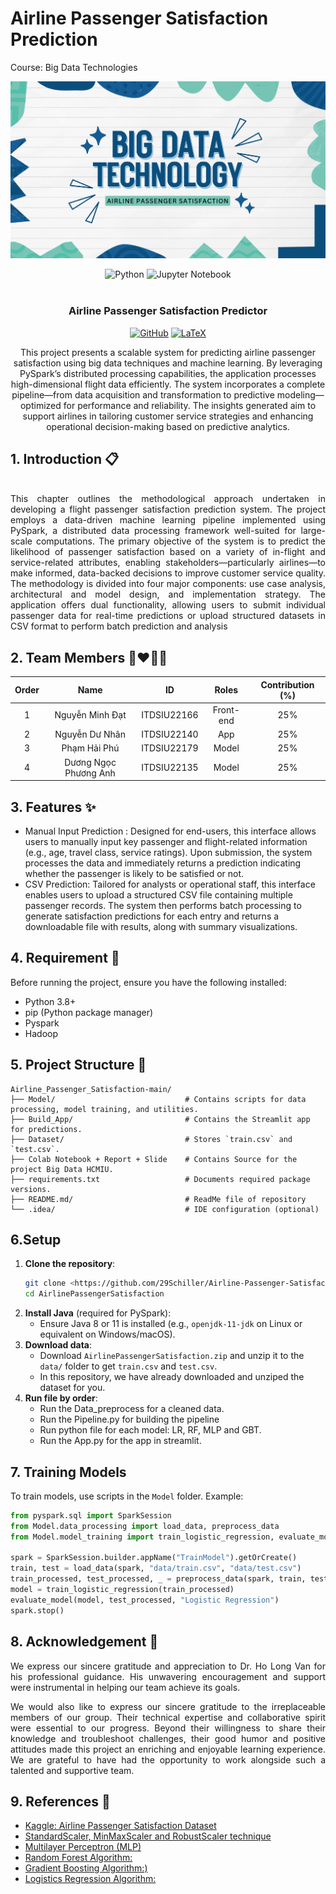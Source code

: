 # Airline Passenger Satisfaction Prediction
Course: Big Data Technologies

![Airline Passenger Satisfaction.png](https://github.com/29Schiller/Airline-Passenger-Satisfaction/blob/main/Airline%20Passenger.png)

<div align="center">
  <img src="https://img.shields.io/badge/Python-3.12.3-blue?style=for-the-badge&logo=python&logoColor=white" alt="Python">
  <img alt="Jupyter Notebook" src="https://img.shields.io/badge/Jupyter_Notebook-7.0.8-F37626?style=for-the-badge&amp;logo=jupyter&amp;logoColor=white">
</div>

<!-- PROJECT LOGO -->
<br />
<div align="center">
  <a href="https://github.com/29Schiller/Airline-Passenger-Satisfaction">
  </a>

<h3 align="center">Airline Passenger Satisfaction Predictor</h3>
    <a href="https://github.com/29Schiller/Airline-Passenger-Satisfaction" target="_blank"><img src="https://img.shields.io/badge/GitHub-100000?style=for-the-badge&logo=github&logoColor=white" alt="GitHub"></a>
    <a href="https://www.overleaf.com/project/6836e32f160cf976dd35e7d3" target="_blank"><img src="https://img.shields.io/badge/LaTeX-008080?style=for-the-badge&logo=latex&logoColor=white" alt="LaTeX"></a>
   <p align="center">
      This project presents a scalable system for predicting airline passenger satisfaction using big data techniques and machine learning. By leveraging PySpark’s distributed processing capabilities, the application processes high-dimensional flight data efficiently. The system incorporates a complete pipeline—from data acquisition and transformation to predictive modeling—optimized for performance and reliability. The insights generated aim to support airlines in tailoring customer service strategies and enhancing operational decision-making based on predictive analytics.
  </p>
</div>

<!-- ABOUT THE PROJECT -->

## 1. **Introduction** 📋

<div align="center">
<img src="screenshots/Intro.gif" alt="">
</div>

<div style="text-align:justify">
This chapter outlines the methodological approach undertaken in developing a flight passenger satisfaction prediction system. The project employs a data-driven machine learning pipeline implemented using PySpark, a distributed data processing framework well-suited for large-scale computations. The primary objective of the system is to predict the likelihood of passenger satisfaction based on a variety of in-flight and service-related attributes, enabling stakeholders—particularly airlines—to make informed, data-backed decisions to improve customer service quality. The methodology is divided into four major components: use case analysis, architectural and model design, and implementation strategy. The application offers dual functionality, allowing users to submit individual passenger data for real-time predictions or upload structured datasets in CSV format to perform batch prediction and analysis
</div>

## 2. **Team Members** :couplekiss_man_man:

| Order |   Name  |  ID |  Roles | Contribution (%) |                   
| :---: |:---------------------:|:-----------:| :----------------------------------------------------------------: |:----------------:|
|   1   |    Nguyễn Minh Đạt    | ITDSIU22166 | Front-end | 25% |
|   2   |   Nguyễn Dư Nhân    | ITDSIU22140 | App  |25% |
|   3   | Phạm Hải Phú  | ITDSIU22179 | Model |25% |
|   4   | Dương Ngọc Phương Anh | ITDSIU22135 | Model |25% |

## 3. **Features** ✨
- Manual Input Prediction : Designed for end-users, this interface allows users to manually input key passenger and flight-related information (e.g., age, travel class, service ratings). Upon submission, the system processes the data and immediately returns a prediction indicating whether the
passenger is likely to be satisfied or not.
- CSV Prediction: Tailored for analysts or operational staff, this interface enables users to upload a structured CSV file containing multiple passenger
records. The system then performs batch processing to generate satisfaction predictions for each entry and returns a downloadable file with results, along with summary visualizations.

## 4. **Requirement** :dart:
Before running the project, ensure you have the following installed:
- Python 3.8+
- pip (Python package manager)
- Pyspark 
- Hadoop

## 5. **Project Structure** 📂
```
Airline_Passenger_Satisfaction-main/
├── Model/                             # Contains scripts for data processing, model training, and utilities.
├── Build_App/                         # Contains the Streamlit app for predictions.
├── Dataset/                           # Stores `train.csv` and `test.csv`.
├── Colab Notebook + Report + Slide    # Contains Source for the project Big Data HCMIU.
├── requirements.txt                   # Documents required package versions.
├── README.md/                         # ReadMe file of repository
└── .idea/                             # IDE configuration (optional)
```

## 6.Setup
1. **Clone the repository**:
   ```bash
   git clone <https://github.com/29Schiller/Airline-Passenger-Satisfaction>
   cd AirlinePassengerSatisfaction
   ```
2. **Install Java** (required for PySpark):
   - Ensure Java 8 or 11 is installed (e.g., `openjdk-11-jdk` on Linux or equivalent on Windows/macOS).
3. **Download data**:
   - Download `AirlinePassengerSatisfaction.zip` and unzip it to the `data/` folder to get `train.csv` and `test.csv`.
   - In this repository, we have already downloaded and unziped the dataset for you.
4. **Run file by order**:
   - Run the Data_preprocess for a cleaned data.
   - Run the Pipeline.py for building the pipeline
   - Run python file for each model: LR, RF, MLP and GBT.
   - Run the App.py for the app in streamlit.


## 7. Training Models
To train models, use scripts in the `Model` folder. Example:
```python
from pyspark.sql import SparkSession
from Model.data_processing import load_data, preprocess_data
from Model.model_training import train_logistic_regression, evaluate_model

spark = SparkSession.builder.appName("TrainModel").getOrCreate()
train, test = load_data(spark, "data/train.csv", "data/test.csv")
train_processed, test_processed, _ = preprocess_data(spark, train, test)
model = train_logistic_regression(train_processed)
evaluate_model(model, test_processed, "Logistic Regression")
spark.stop()
```

## 8. Acknowledgement <a name="Acknowledgement"></a> :brain:
<div style="text-align:justify">
We express our sincere gratitude and appreciation to Dr. Ho Long Van for his professional guidance. His unwavering encouragement and support were instrumental in helping our team achieve its goals.

We would also like to express our sincere gratitude to the irreplaceable members of our group. Their technical expertise and collaborative spirit were essential to our progress. Beyond their willingness to share their knowledge and troubleshoot challenges, their good humor and positive attitudes made this project an enriching and enjoyable learning experience. We are grateful to have had the opportunity to work alongside such a talented and supportive team.
</div>

## 9. References <a name="References">:bookmark:
- [Kaggle: Airline Passenger Satisfaction Dataset](https://www.kaggle.com/datasets/teejmahal20/airline-passenger-satisfaction)
- [StandardScaler, MinMaxScaler and RobustScaler technique](https://www.geeksforgeeks.org/standardscaler-minmaxscaler-and-robustscaler-techniques-ml/)
- [Multilayer Perceptron (MLP)](https://spotintelligence.com/2024/02/20/multilayer-perceptron-mlp/)
- [Random Forest Algorithm:](https://www.geeksforgeeks.org/random-forest-algorithm-in-machine-learning/)
- [Gradient Boosting Algorithm:)](https://www.geeksforgeeks.org/ml-gradient-boosting/)
- [Logistics Regression Algorithm:](https://www.geeksforgeeks.org/understanding-logistic-regression/)
